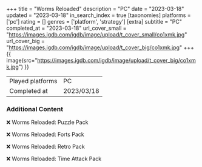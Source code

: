 +++
title = "Worms Reloaded"
description = "PC"
date = "2023-03-18"
updated = "2023-03-18"
in_search_index = true
[taxonomies]
platforms = ['pc']
rating = []
genres = ['platform', 'strategy']
[extra]
subtitle = "PC"
completed_at = "2023-03-18"
url_cover_small = "https://images.igdb.com/igdb/image/upload/t_cover_small/co1xmk.jpg"
url_cover_big = "https://images.igdb.com/igdb/image/upload/t_cover_big/co1xmk.jpg"
+++
{{ image(src="https://images.igdb.com/igdb/image/upload/t_cover_big/co1xmk.jpg") }}

|              |            |
| ------------ | ---------- |
| Played platforms    | PC |
| Completed at | 2023/03/18 |



### Additional Content


❌ Worms Reloaded: Puzzle Pack

❌ Worms Reloaded: Forts Pack

❌ Worms Reloaded: Retro Pack

❌ Worms Reloaded: Time Attack Pack
